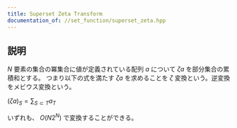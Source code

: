 ```yaml
---
title: Superset Zeta Transform
documentation_of: //set_function/superset_zeta.hpp
---
```


## 説明

$N$ 要素の集合の冪集合に値が定義されている配列 $a$ について $\zeta a$ を部分集合の累積和とする。
つまり以下の式を満たす $\zeta a$ を求めることを $\zeta$ 変換という。逆変換をメビウス変換という。

$(\zeta a)_S = \sum_{S \subset T} a_T$

いずれも、 $O(N2^N)$ で変換することができる。